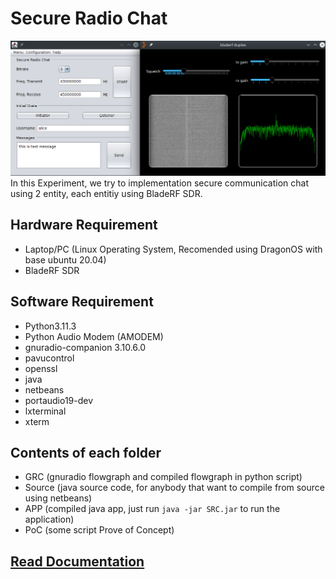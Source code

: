 # Secure Radio Chat
![alt text](https://github.com/dendisuhubdy/radio_experiments/blob/main/APP/screen.png)
In this Experiment, we try to implementation secure communication chat using 2 entity, each entitiy using BladeRF SDR.

## Hardware Requirement

- Laptop/PC (Linux Operating System, Recomended using DragonOS with base ubuntu 20.04)
- BladeRF SDR

## Software Requirement

- Python3.11.3
- Python Audio Modem (AMODEM)
- gnuradio-companion 3.10.6.0
- pavucontrol
- openssl
- java
- netbeans
- portaudio19-dev
- lxterminal
- xterm

## Contents of each folder

- GRC (gnuradio flowgraph and compiled flowgraph in python script)
- Source (java source code, for anybody that want to compile from source using netbeans)
- APP (compiled java app, just run ```java -jar SRC.jar``` to run the application)
- PoC (some script Prove of Concept)

## [Read Documentation](https://github.com/dendisuhubdy/radio_experiments/wiki)
